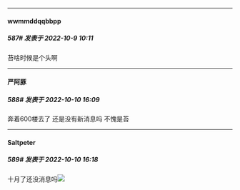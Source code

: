 

*****

####  wwmmddqqbbpp  
##### 587#       发表于 2022-10-9 10:11

苔啥时候是个头啊



*****

####  严阿豚  
##### 588#       发表于 2022-10-10 16:09

奔着600楼去了 还是没有新消息吗 不愧是苔



*****

####  Saltpeter  
##### 589#       发表于 2022-10-10 16:18

十月了还没消息吗<img src="https://static.saraba1st.com/image/smiley/face2017/174.png" referrerpolicy="no-referrer">

